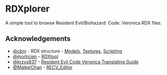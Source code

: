 ﻿# RDXplorer

A simple tool to browse Resident Evil/Biohazard: Code: Veronica RDX files.

## Acknowledgements

- [@cbnj](https://www.dreamcast-talk.com/forum/memberlist.php?mode=viewprofile&u=16823) - RDX structure - [Models](https://www.dreamcast-talk.com/forum/viewtopic.php?f=52&t=16986), [Textures](https://www.dreamcast-talk.com/forum/viewtopic.php?f=52&t=17007), [Scripting](https://www.dreamcast-talk.com/forum/viewtopic.php?f=52&t=17129)
- [@mortician](https://github.com/mortician) - [RDXtool](https://github.com/mortician/RDXtool)
- [@krzys837](https://www.romhacking.net/community/8112/)  - [Resident Evil Code Veronica Translating Guide](https://www.romhacking.net/documents/917/)
- [@MaikelChan](https://github.com/MaikelChan) - [RECV_Editor](https://github.com/MaikelChan/RECV_Editor)